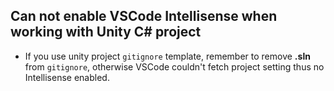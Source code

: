 ## Can not enable VSCode Intellisense when working with Unity C# project
* If you use unity project `gitignore` template, remember to remove **.sln** from `gitignore`, otherwise VSCode couldn't fetch project setting thus no Intellisense enabled.

